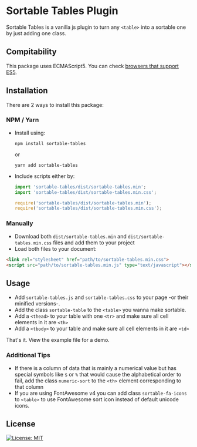 # Sortable Tables Plugin
Sortable Tables is a vanilla js plugin to turn any `<table>` into a sortable one by just adding one class.

## Compitability
This package uses ECMAScript5. You can check [browsers that support ES5](https://caniuse.com/es5).

## Installation
There are 2 ways to install this package:
### NPM / Yarn
- Install using:
    ```
    npm install sortable-tables
    ```
    or
    ```
    yarn add sortable-tables
    ```
- Include scripts either by:
    ```js
    import 'sortable-tables/dist/sortable-tables.min';
    import 'sortable-tables/dist/sortable-tables.min.css';
    ```
    ```js
    require('sortable-tables/dist/sortable-tables.min');
    require('sortable-tables/dist/sortable-tables.min.css');
    ```
    
### Manually
- Download both `dist/sortable-tables.min` and `dist/sortable-tables.min.css` files and add them to your project
- Load both files to your document:
```html
<link rel="stylesheet" href="path/to/sortable-tables.min.css">
<script src="path/to/sortable-tables.min.js" type="text/javascript"></script>
```

## Usage
- Add `sortable-tables.js` and `sortable-tables.css` to your page -or their minified versions-.
- Add the class `sortable-table` to the `<table>` you wanna make sortable.
- Add a `<thead>` to your table with one `<tr>` and make sure all cell elements in it are `<th>`
- Add a `<tbody>` to your table and make sure all cell elements in it are `<td>`

That's it. View the example file for a demo.

### Additional Tips
- If there is a column of data that is mainly a numerical value but has special symbols like `$` or `%` that would cause the alphabetical order to fail, add the class `numeric-sort` to the `<th>` element corresponding to that column
- If you are using FontAwesome v4 you can add class `sortable-fa-icons` to `<table>` to use FontAwesome sort icon instead of default unicode icons.



## License
[![License: MIT](https://img.shields.io/badge/License-MIT-yellow.svg)](https://opensource.org/licenses/MIT)
